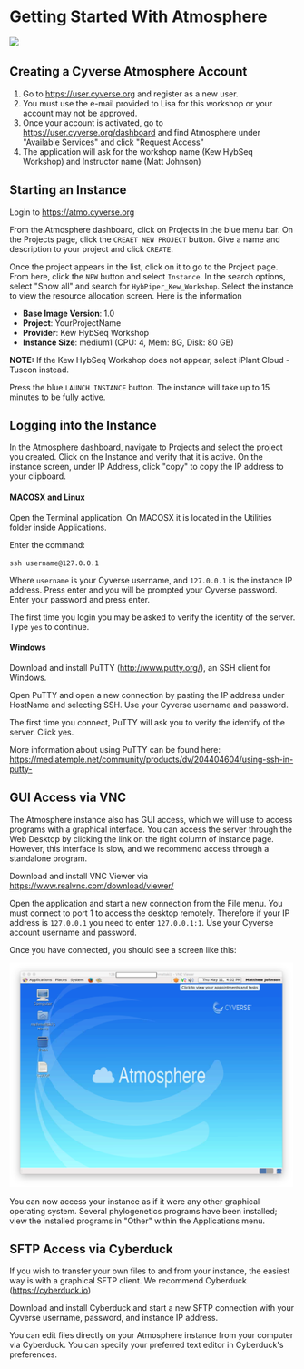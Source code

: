 # Getting Started With Atmosphere 

![](http://www.cyverse.org/sites/default/files/PoweredbyCyverse_LogoSquare_0_0.png)

## Creating a Cyverse Atmosphere Account

1. Go to https://user.cyverse.org and register as a new user.
2. You must use the e-mail provided to Lisa for this workshop or your account may not be approved.
3. Once your account is activated, go to https://user.cyverse.org/dashboard and find Atmosphere under "Available Services" and click "Request Access"
4. The application will ask for the workshop name (Kew HybSeq Workshop) and Instructor name (Matt Johnson)

## Starting an Instance

Login to https://atmo.cyverse.org

From the Atmosphere dashboard, click on Projects in the blue menu bar. On the Projects page, click the `CREAET NEW PROJECT` button. Give a name and description to your project and click `CREATE`.

Once the project appears in the list, click on it to go to the Project page. From here, click the `NEW` button and select `Instance`. In the search options, select "Show all" and search for `HybPiper_Kew_Workshop`. Select the instance to view the resource allocation screen. Here is the information 

* **Base Image Version**: 1.0
* **Project**: YourProjectName
* **Provider**: Kew HybSeq Workshop 
* **Instance Size**: medium1 (CPU: 4, Mem: 8G, Disk: 80 GB)

**NOTE:** If the Kew HybSeq Workshop does not appear, select iPlant Cloud - Tuscon instead. 

Press the blue `LAUNCH INSTANCE` button. The instance will take up to 15 minutes to be fully active.


## Logging into the Instance

In the Atmosphere dashboard, navigate to Projects and select the project you created. Click on the Instance and verify that it is active. On the instance screen, under IP Address, click "copy" to copy the IP address to your clipboard.

#### MACOSX and Linux

Open the Terminal application. On MACOSX it is located in the Utilities folder inside Applications.

Enter the command:

`ssh username@127.0.0.1`

Where `username` is your Cyverse username, and `127.0.0.1` is the instance IP address. Press enter and you will be prompted your Cyverse password. Enter your password and press enter.

The first time you login you may be asked to verify the identity of the server. Type `yes` to continue.


#### Windows

Download and install PuTTY (http://www.putty.org/), an SSH client for Windows. 

Open PuTTY and open a new connection by pasting the IP address under HostName and selecting SSH. Use your Cyverse username and password.

The first time you connect, PuTTY will ask you to verify the identify of the server. Click yes.

More information about using PuTTY can be found here: https://mediatemple.net/community/products/dv/204404604/using-ssh-in-putty-



## GUI Access via VNC

The Atmosphere instance also has GUI access, which we will use to access programs with a graphical interface. You can access the server through the Web Desktop by clicking the link on the right column of instance page. However, this interface is slow, and we recommend access through a standalone program. 

Download and install VNC Viewer via https://www.realvnc.com/download/viewer/

Open the application and start a new connection from the File menu. You must connect to port 1 to access the desktop remotely. Therefore if your IP address is `127.0.0.1` you need to enter `127.0.0.1:1`. Use your Cyverse account username and password. 

Once you have connected, you should see a screen like this:

<img src=images/vnc_desktop.png width="500">

You can now access your instance as if it were any other graphical operating system. Several phylogenetics programs have been installed; view the installed programs in "Other" within the Applications menu.


## SFTP Access via Cyberduck

If you wish to transfer your own files to and from your instance, the easiest way is with a graphical SFTP client. We recommend Cyberduck (https://cyberduck.io)

Download and install Cyberduck and start a new SFTP connection with your Cyverse username, password, and instance IP address. 

You can edit files directly on your Atmosphere instance from your computer via Cyberduck. You can specify your preferred text editor in Cyberduck's preferences.

